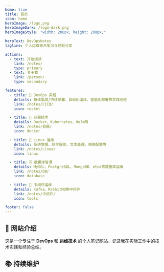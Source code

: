```yaml
---
home: true
title: 首页
icon: home
heroImage: /logo.png
heroImageDark: /logo-dark.png
heroImageStyle: "width: 200px; height: 200px;"

heroText: DevOpsNotes
tagline: 个人运维技术笔记与经验分享

actions:
  - text: 开始阅读
    link: /notes/
    type: primary
  - text: 关于我
    link: /person/
    type: secondary

features:
  - title: 🚀 DevOps 实践
    details: 持续集成/持续部署、自动化运维、容器化部署等实践经验
    link: /notes/CICD/
    icon: rocket

  - title: 🐳 容器技术
    details: Docker、Kubernetes、Helm等
    link: /notes/容器/
    icon: docker

  - title: 🐧 Linux 运维
    details: 系统管理、软件服务、文本处理、网络配置等
    link: /notes/Linux/
    icon: linux

  - title: 🗄️ 数据库管理
    details: MySQL、PostgreSQL、MongoDB、etcd等数据库运维
    link: /notes/DB/
    icon: database

  - title: 🔧 中间件运维
    details: Kafka、RabbitMQ等中间件
    link: /notes/中间件/
    icon: tools

footer: false
---
```


## 🎯 网站介绍

这是一个专注于 **DevOps** 和 **运维技术** 的个人笔记网站，记录我在实际工作中的技术实践和经验总结。

## 📚 持续维护

<AutoCatalog />

<style>
.stat-item {
  padding: 1rem;
  border-radius: 8px;
  background: var(--vp-c-bg-soft);
  border: 1px solid var(--vp-c-divider);
  transition: all 0.3s ease;
}

.stat-item:hover {
  transform: translateY(-2px);
  box-shadow: 0 4px 12px rgba(0, 0, 0, 0.1);
}

.stat-number {
  font-size: 2rem;
  font-weight: bold;
  color: var(--vp-c-brand);
}

.stat-label {
  font-size: 0.9rem;
  color: var(--vp-c-text-2);
  margin-top: 0.5rem;
}

.grid {
  display: grid;
  gap: 1rem;
}

.grid-cols-1 {
  grid-template-columns: repeat(1, minmax(0, 1fr));
}

@media (min-width: 768px) {
  .grid-cols-2 {
    grid-template-columns: repeat(2, minmax(0, 1fr));
  }
  
  .md\\:grid-cols-2 {
    grid-template-columns: repeat(2, minmax(0, 1fr));
  }
  
  .md\\:grid-cols-4 {
    grid-template-columns: repeat(4, minmax(0, 1fr));
  }
}

@media (min-width: 1024px) {
  .lg\\:grid-cols-3 {
    grid-template-columns: repeat(3, minmax(0, 1fr));
  }
}
</style> 